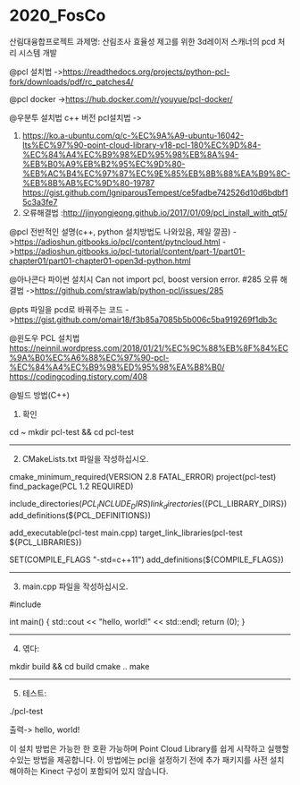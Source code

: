 # 2020_FosCo
산림대융합프로젝트
과제명: 산림조사 효율성 제고를 위한 3d레이저 스캐너의 pcd 처리 시스템 개발

@pcl 설치법
->https://readthedocs.org/projects/python-pcl-fork/downloads/pdf/rc_patches4/

@pcl docker
->https://hub.docker.com/r/youyue/pcl-docker/

@우분투 설치법 c++ 버전 pcl설치법
->
1. https://ko.a-ubuntu.com/q/c-%EC%9A%A9-ubuntu-16042-lts%EC%97%90-point-cloud-library-v18-pcl-180%EC%9D%84-%EC%84%A4%EC%B9%98%ED%95%98%EB%8A%94-%EB%B0%A9%EB%B2%95%EC%9D%80-%EB%AC%B4%EC%97%87%EC%9E%85%EB%8B%88%EA%B9%8C-%EB%8B%AB%EC%9D%80-19787
https://gist.github.com/IgniparousTempest/ce5fadbe742526d10d6bdbf15c3a3fe7
2. 오류해결법 :http://jinyongjeong.github.io/2017/01/09/pcl_install_with_qt5/

@pcl 전반적인 설명(c++, python 설치방법도 나와있음, 제일 깔끔)
->https://adioshun.gitbooks.io/pcl/content/pytncloud.html
->https://adioshun.gitbooks.io/pcl-tutorial/content/part-1/part01-chapter01/part01-chapter01-open3d-python.html

@아나콘다 파이썬 설치시 Can not import pcl, boost version error. #285 오류 해결법 
->https://github.com/strawlab/python-pcl/issues/285

@pts 파일을 pcd로 바꿔주는 코드
->https://gist.github.com/omair18/f3b85a7085b5b006c5ba919269f1db3c

@윈도우 PCL 설치법
https://neinnil.wordpress.com/2018/01/21/%EC%9C%88%EB%8F%84%EC%9A%B0%EC%A6%88%EC%97%90-pcl-%EC%84%A4%EC%B9%98%ED%95%98%EA%B8%B0/
https://codingcoding.tistory.com/408

@빌드 방법(C++)

1. 확인

 cd ~
mkdir pcl-test && cd pcl-test
 
-------------------------------------------------------------------------
2. CMakeLists.txt 파일을 작성하십시오.

 cmake_minimum_required(VERSION 2.8 FATAL_ERROR)
project(pcl-test)
find_package(PCL 1.2 REQUIRED)

include_directories(${PCL_INCLUDE_DIRS})
link_directories(${PCL_LIBRARY_DIRS})
add_definitions(${PCL_DEFINITIONS})

add_executable(pcl-test main.cpp)
target_link_libraries(pcl-test ${PCL_LIBRARIES})

SET(COMPILE_FLAGS "-std=c++11")
add_definitions(${COMPILE_FLAGS})
 
--------------------------------------------------------------------------
3. main.cpp 파일을 작성하십시오.

 #include <iostream>

int main() {
    std::cout << "hello, world!" << std::endl;
    return (0);
}
 

--------------------------------------------------------------------------

4. 엮다:

 mkdir build && cd build
cmake ..
make

-------------------------------------------------------------------------- 

5. 테스트:

 ./pcl-test
 

출력-> hello, world!

이 설치 방법은 가능한 한 호환 가능하며 Point Cloud Library를 쉽게 시작하고 실행할 수있는 방법을 제공합니다. 이 방법에는 pcl을 설정하기 전에 추가 패키지를 사전 설치해야하는 Kinect 구성이 포함되어 있지 않습니다.
